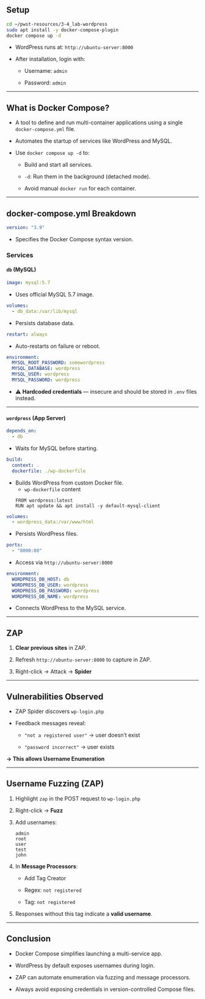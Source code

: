 ## Setup

```bash
cd ~/pwst-resources/3-4_lab-wordpress
sudo apt install -y docker-compose-plugin
docker compose up -d
```

- WordPress runs at: `http://ubuntu-server:8000`
    
- After installation, login with:
    
    - Username: `admin`
        
    - Password: `admin`
        

---

## What is Docker Compose?

- A tool to define and run multi-container applications using a single `docker-compose.yml` file.
    
- Automates the startup of services like WordPress and MySQL.
    
- Use `docker compose up -d` to:
    
    - Build and start all services.
        
    - `-d`: Run them in the background (detached mode).
        
    - Avoid manual `docker run` for each container.
        

---

## docker-compose.yml Breakdown

```yaml
version: "3.9"
```

- Specifies the Docker Compose syntax version.
    

### Services

#### `db` (MySQL)

```yaml
image: mysql:5.7
```

- Uses official MySQL 5.7 image.
    

```yaml
volumes:
  - db_data:/var/lib/mysql
```

- Persists database data.
    

```yaml
restart: always
```

- Auto-restarts on failure or reboot.
    

```yaml
environment:
  MYSQL_ROOT_PASSWORD: somewordpress
  MYSQL_DATABASE: wordpress
  MYSQL_USER: wordpress
  MYSQL_PASSWORD: wordpress
```

- ⚠️ **Hardcoded credentials** — insecure and should be stored in `.env` files instead.
    

---

#### `wordpress` (App Server)

```yaml
depends_on:
  - db
```

- Waits for MySQL before starting.
    

```yaml
build:
  context: .
  dockerfile: ./wp-dockerfile
```

- Builds WordPress from custom Docker file.
	- `wp-dockerfile` content
	```
	FROM wordpress:latest  
	RUN apt update && apt install -y default-mysql-client
	```
    

```yaml
volumes:
  - wordpress_data:/var/www/html
```

- Persists WordPress files.
    

```yaml
ports:
  - "8000:80"
```

- Access via `http://ubuntu-server:8000`
    

```yaml
environment:
  WORDPRESS_DB_HOST: db
  WORDPRESS_DB_USER: wordpress
  WORDPRESS_DB_PASSWORD: wordpress
  WORDPRESS_DB_NAME: wordpress
```

- Connects WordPress to the MySQL service.
    

---

## ZAP 

1. **Clear previous sites** in ZAP.
    
2. Refresh `http://ubuntu-server:8000` to capture in ZAP.
    
3. Right-click → Attack → **Spider**
    

---

## Vulnerabilities Observed

- ZAP Spider discovers `wp-login.php`
    
- Feedback messages reveal:
    
    - `"not a registered user"` → user doesn’t exist
        
    - `"password incorrect"` → user exists
        

**→ This allows Username Enumeration**

---

## Username Fuzzing (ZAP)

1. Highlight `zap` in the POST request to `wp-login.php`
    
2. Right-click → **Fuzz**
    
3. Add usernames:
    
    ```
    admin
    root
    user
    test
    john
    ```
    
4. In **Message Processors**:
    
    - Add Tag Creator
        
    - Regex: `not registered`
        
    - Tag: `not registered`
        
5. Responses without this tag indicate a **valid username**.
    

---

## Conclusion

- Docker Compose simplifies launching a multi-service app.
    
- WordPress by default exposes usernames during login.
    
- ZAP can automate enumeration via fuzzing and message processors.
    
- Always avoid exposing credentials in version-controlled Compose files.
    

